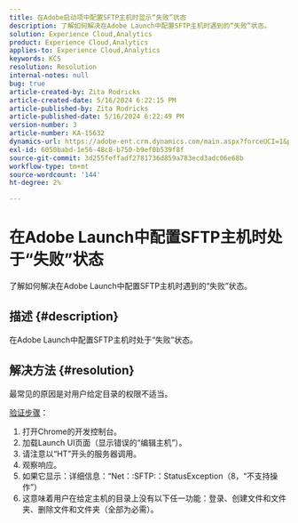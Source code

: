```yaml
---
title: 在Adobe启动项中配置SFTP主机时显示“失败”状态
description: 了解如何解决在Adobe Launch中配置SFTP主机时遇到的“失败”状态。
solution: Experience Cloud,Analytics
product: Experience Cloud,Analytics
applies-to: Experience Cloud,Analytics
keywords: KCS
resolution: Resolution
internal-notes: null
bug: true
article-created-by: Zita Rodricks
article-created-date: 5/16/2024 6:22:15 PM
article-published-by: Zita Rodricks
article-published-date: 5/16/2024 6:22:49 PM
version-number: 3
article-number: KA-15632
dynamics-url: https://adobe-ent.crm.dynamics.com/main.aspx?forceUCI=1&pagetype=entityrecord&etn=knowledgearticle&id=25bf4537-b113-ef11-9f89-6045bd0298d4
exl-id: 6050babd-1e56-48c8-b750-b9ef0b539f8f
source-git-commit: 3d255feffadf2781736d859a783ecd3adc06e68b
workflow-type: tm+mt
source-wordcount: '144'
ht-degree: 2%

---
```


# 在Adobe Launch中配置SFTP主机时处于“失败”状态


了解如何解决在Adobe Launch中配置SFTP主机时遇到的“失败”状态。

## 描述 {#description}


在Adobe Launch中配置SFTP主机时处于“失败”状态。


## 解决方法 {#resolution}


最常见的原因是对用户给定目录的权限不适当。

<u>验证步骤</u>：

1. 打开Chrome的开发控制台。
2. 加载Launch UI页面（显示错误的“编辑主机”）。
3. 请注意以“HT”开头的服务器调用。
4. 观察响应。
5. 如果它显示：详细信息：“Net：:SFTP:：StatusException（8，“不支持操作”）
6. 这意味着用户在给定主机的目录上没有以下任一功能：登录、创建文件和文件夹、删除文件和文件夹（全部为必需）。
